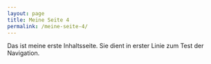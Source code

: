 ```yaml
---
layout: page
title: Meine Seite 4
permalink: /meine-seite-4/
---
```


Das ist meine erste Inhaltsseite. Sie dient in erster Linie zum Test der Navigation.